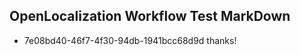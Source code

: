 ## OpenLocalization Workflow Test MarkDown
* 7e08bd40-46f7-4f30-94db-1941bcc68d9d thanks!

<!--HONumber=Aug16_HO4-->


